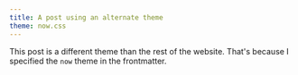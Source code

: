 ```yaml
---
title: A post using an alternate theme
theme: now.css
---
```


This post is a different theme than the rest of the website. That's because I specified the `now` theme in the frontmatter. 

